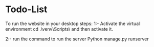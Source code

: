 # Todo-List
To run the website in your desktop steps:
1:- Activate the virtual environment
    cd .\venv\Scripts\  and then activate it.
    
    
2:- run the command to run the server
    Python manage.py runserver
    
    
